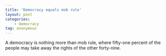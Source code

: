 ```yaml
---
title: 'Democracy equals mob rule'
layout: post
categories:
    - democracy
tag: anonymous
---
```


A democracy is nothing more than mob rule, where fifty-one percent of the people may take away the rights of the other forty-nine.
